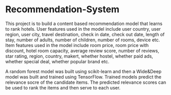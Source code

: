 # Recommendation-System
This project is to build a content based recommendation model that learns to rank hotels. User features used in the model include user country, user region, user city, travel destination, check in date, check out date, length of stay, number of adults, number of children, number of rooms, device etc. Item features used in the model include room price, room price with discount, hotel room capacity, average review score, number of reviews, star rating, region, country, makert, whether hostel, whether paid ads, whether special deal, whether popular brand etc. 

A random forest model was built using scikit-learn and then a Wide&Deep model was built and trained using TensorFlow. Trained models predict the relevance socre of the candidate items. The predicted relevance scores can be used to rank the items and then serve to each user.
